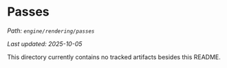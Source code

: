 # Passes

_Path: `engine/rendering/passes`_

_Last updated: 2025-10-05_


This directory currently contains no tracked artifacts besides this README.
